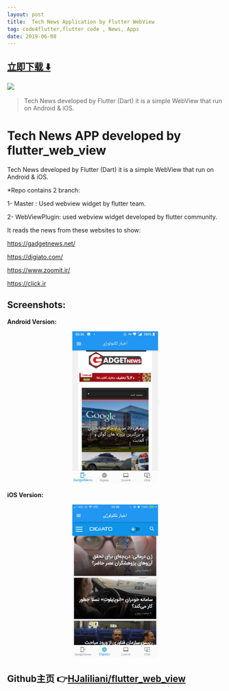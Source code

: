 ```yaml
---
layout: post
title:  Tech News Application by Flutter WebView
tag: code4flutter,flutter code , News, Apps
date: 2019-06-08
---
```


 


## [立即下载 ️⬇️ ](https://codeload.github.com/HJaliliani/flutter_web_view/zip/master) 


 
![](https://flutterawesome.com/content/images/2019/04/flutter_web_view.jpg)
 
>
> Tech News developed by Flutter (Dart) it is a simple WebView that run on Android & iOS.
>

 
# Tech News APP developed by flutter_web_view
Tech News developed by Flutter (Dart) it is a simple WebView that run on Android & iOS.

*Repo contains 2 branch:

1- Master : Used webview widget by flutter team.

2- WebViewPlugin: used webview widget developed by flutter community.


It reads the news from these websites to show:

https://gadgetnews.net/

https://digiato.com/

https://www.zoomit.ir/

https://click.ir


## Screenshots:

<b> Android Version: </b>
<div align="center">
     <img src="https://raw.githubusercontent.com/HJaliliani/flutter_web_view/master/screenshots/andoid_gadgetnews.jpeg" width="200px"</img/> 
</div>

<b> iOS Version: </b>

 <div align="center">
    <img src="https://raw.githubusercontent.com/HJaliliani/flutter_web_view/master/screenshots/ios_digiato.jpeg" width="200px"</img/> 
</div>


## Github主页 👉[HJaliliani/flutter_web_view](http://github.com/HJaliliani/flutter_web_view)